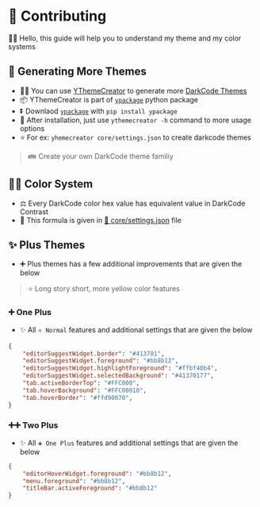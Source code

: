 # 💖 Contributing

🙋‍♂️ Hello, this guide will help you to understand my theme and my color systems

## 🚀 Generating More Themes

- 💁‍♂️ You can use [YThemeCreator](https://github.com/yedhrab/YThemeCreator) to generate more [DarkCode Themes](https://marketplace.visualstudio.com/items?itemName=yedhrab.darkcode-theme-adopted-python-and-markdown)
- 📦 YThemeCreator is part of [`ypackage`](https://github.com/yedhrab/YPackage) python package
- ⏬ Downlaod [`ypackage`](https://github.com/yedhrab/YPackage) with `pip install ypackage`
- 🐣 After installation, just use `ythemecreator -h` command to more usage options
- ⭐ For ex: `yhemecreator core/settings.json` to create darkcode themes

> 👪 Create your own DarkCode theme familiy

## 👨‍💻 Color System

- ⚖️ Every DarkCode color hex value has equivalent value in DarkCode Contrast 
- 🧮 This formula is given in [📜 core/settings.json](core/settings.json#L7) file

## ✨ Plus Themes

- ➕ Plus themes has a few additional improvements that are given the below

> ⭐ Long story short, more yellow color features

### ➕ One Plus

- ✨ All `⭐ Normal` features and additional settings that are given the below

```json
{
    "editorSuggestWidget.border": "#413701",
    "editorSuggestWidget.foreground": "#bb8b12",
    "editorSuggestWidget.highlightForeground": "#ffbf40b4",
    "editorSuggestWidget.selectedBackground": "#41370177",
    "tab.activeBorderTop": "#FFC000",
    "tab.hoverBackground": "#FFC00010",
    "tab.hoverBorder": "#ffd90070",
}
```

### ➕➕ Two Plus

- ✨ All `➕ One Plus` features and additional settings that are given the below

```json
{
    "editorHoverWidget.foreground": "#bb8b12",
    "menu.foreground": "#bb8b12",
    "titleBar.activeForeground": "#bb8b12"
}
```
